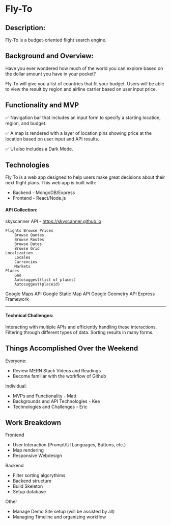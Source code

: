 # Fly-To

## Description: 

Fly-To is a budget-oriented flight search engine. 

## Background and Overview:

Have you ever wondered how much of the world you can explore based on the dollar amount you have in your pocket?

Fly-To will give you a list of countries that fit your budget. Users will be able to view the result by region and airline carrier based on user input price.

## Functionality and MVP

✅ Navigation bar that includes an input form to specify a starting location, region, and budget.

✅ A map is rendered with a layer of location pins showing price at the location based on user input and API results. 

✅ UI also includes a Dark Mode.


## Technologies

Fly To is a web app designed to help users make great decisions about their next flight plans.
This web app is built with:
* Backend  - MongoDB/Express
* Frontend  - React/Node.js

#### API Collection:
skyscanner API - https://skyscanner.github.io


    Flights Browse Prices
        Browse Quotes
        Browse Routes
        Browse Dates
        Browse Grid
    Localization
        Locales
        Currencies
        Markets
    Places
        Geo
        Autosuggest(list of places)
        Autosuggest(placeid)

Google Maps API
Google Static Map API
Google Geometry API
Express Framework

---


#### Technical Challenges:
Interacting with multiple APIs and efficiently handling these interactions.
Filtering through different types of data. Sorting results in many forms.



## Things Accomplished Over the Weekend
Everyone:

* Review MERN Stack Videos and Readings
* Become familiar with the workflow of Github

Individual:

* MVPs and Functionality - Matt
* Backgrounds and API Technologies - Kee
* Technologies and Challenges - Eric



## Work Breakdown


Frontend
* User Interaction (Prompt/UI Languages, Buttons, etc.) 
* Map rendering 
* Responsive Webdesign

Backend
* Filter sorting algorythims
* Backend structure
* Build Skeleton
* Setup database

Other

* Manage Demo Site setup (will be assisted by all)
* Managing Timeline and organizing workflow

